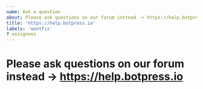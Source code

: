 ```yaml
---
name: Ask a question
about: Please ask questions on our forum instead -> https://help.botpress.io
title: 'https://help.botpress.io'
labels: 'wontfix'
? assignees
---
```


# Please ask questions on our forum instead -> https://help.botpress.io
